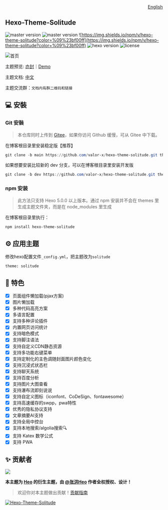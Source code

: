 <div align="right">
  <a title="English" href="/README_EN.md">English</a>
</div>

## Hexo-Theme-Solitude

![master version](https://img.shields.io/github/package-json/v/valor-x/hexo-theme-solitude/master?color=%231ab1ad&label=master)
![master version](https://img.shields.io/github/package-json/v/valor-x/hexo-theme-solitude/dev?label=dev)
![https://img.shields.io/npm/v/hexo-theme-solitude?color=%09%23bf00ff](https://img.shields.io/npm/v/hexo-theme-solitude?color=%09%23bf00ff)
![hexo version](https://img.shields.io/badge/hexo-6.3.0+-0e83c)
![license](https://img.shields.io/github/license/valor-x/hexo-theme-solitude?color=FF5531)

![首页](https://github.com/valor-x/hexo-theme-solitude/assets/74389842/d008aba4-942d-4fdb-a611-d934c0bad9fe)

主题预览:  [亦封](https://blog.meuicat.cn/)｜[Demo](https://solitude-demo.efu.me/)

主题文档:  [中文](https://solitude-docs.efu.me/)

主题交流群：`文档内有群二维码和链接`

## 💻 安裝

### Git 安裝

> 本仓库同时上传到 [Gitee](https://gitee.com/nsjjd_w/hexo-theme-solitude)，如果你访问 Github 缓慢，可从 Gitee 中下载。

在博客根目录里安装稳定版【推荐】

```powershell
git clone -b main https://github.com/valor-x/hexo-theme-solitude.git themes/solitude
```

如果想要安装比较新的 dev 分支，可以在博客根目录里安装开发版

```powershell
git clone -b dev https://github.com/valor-x/hexo-theme-solitude.git themes/solitude
```

### npm 安装

> 此方法只支持 Hexo 5.0.0 以上版本。通过 npm 安装并不会在 themes 里生成主题文件夹，而是在 node_modules 里生成

在博客根目录里执行：

```powershell
npm install hexo-theme-solitude
```

## ⚙ 应用主题

修改hexo配置文件`_config.yml`，把主题改为`solitude`

```
theme: solitude
```

## 🎉 特色

- [x] 页面组件懒加载(pjax方案)
- [x] 图片懒加载
- [x] 多种代码高亮方案
- [x] 多语言配置
- [x] 支持多种评论插件
- [x] 内置网页访问统计
- [x] 支持暗色模式
- [x] 支持脚注语法
- [x] 支持自定义CDN静态资源
- [x] 支持多功能右键菜单
- [x] 支持定制化的主色调随封面图片颜色变化
- [x] 支持沉浸式状态栏
- [x] 支持聊天系统
- [x] 支持百度分析
- [x] 支持图片大图查看
- [x] 支持瀑布流即刻说说
- [x] 支持自定义图标（iconfont、CoDeSign、fontawesome）
- [x] 支持高速缓存的swpp，pwa特性
- [x] 优秀的隐私协议支持
- [x] 文章摘要AI支持
- [x] 支持全局中控台
- [x] 支持本地搜索/algolia搜索🔍
- [x] 支持 Katex 数学公式
- [x] 支持 PWA

## ✨ 贡献者

<a href="https://github.com/valor-x/hexo-theme-solitude/graphs/contributors">
  <img src="https://contrib.rocks/image?repo=valor-x/hexo-theme-solitude" />
</a>

**本主题为 [Heo](https://blog.zhheo.com/) 的衍生主题，由 [@张洪Heo](https://github.com/zhheo) 作者全权授权、设计！**

> 欢迎你对本主题做出贡献！[贡献指南](/CONTRIBUTING.md)

[![Hexo-Theme-Solitude](https://starchart.cc/valor-x/hexo-theme-solitude.svg?variant=adaptive)](https://github.com/valor-x/hexo-theme-solitude)
